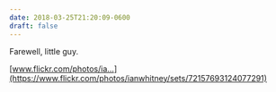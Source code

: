 ```yaml
---
date: 2018-03-25T21:20:09-0600
draft: false
---
```


Farewell, little guy.

[www.flickr.com/photos/ia…](https://www.flickr.com/photos/ianwhitney/sets/72157693124077291)

